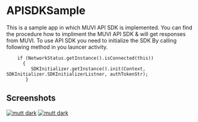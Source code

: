 # APISDKSample
This is a sample app in which MUVI API SDK is implemented.
You can find the procedure how to impliment the MUVI API SDK & will get responses from MUVI. To use API SDK you need to initialize the SDK By calling following method in you launcer activity.

        if (NetworkStatus.getInstance().isConnected(this))
          {
             SDKInitializer.getInstance().init(Context,  SDKInitializer.SDKInitializerListner, authTokenStr);
           }
        
        
Screenshots
-----------
[![mutt dark](https://github.com/Muvidevelopers/APISDKSample/blob/master/screenshot1.png)](https://github.com/Muvidevelopers/APISDKSample/blob/master/screenshot1.png)
[![mutt dark](https://github.com/Muvidevelopers/APISDKSample/blob/master/screenshot2.png)](https://github.com/Muvidevelopers/APISDKSample/blob/master/screenshot2.png)